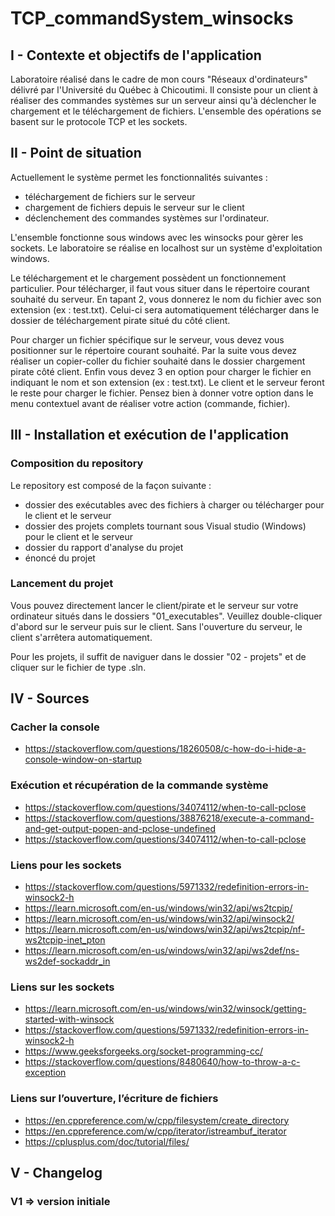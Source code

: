# TCP_commandSystem_winsocks

## I - Contexte et objectifs de l'application 

Laboratoire réalisé dans le cadre de mon cours "Réseaux d'ordinateurs" délivré par l'Université du Québec à Chicoutimi.
Il consiste pour un client à réaliser des commandes systèmes sur un serveur ainsi qu'à déclencher le chargement et le téléchargement de fichiers.
L'ensemble des opérations se basent sur le protocole TCP et  les sockets. 

## II - Point de situation

Actuellement le système permet les fonctionnalités suivantes :
- téléchargement de fichiers sur le serveur 
- chargement de fichiers depuis le serveur sur le client 
- déclenchement des commandes systèmes sur l'ordinateur. 

L'ensemble fonctionne sous windows avec les winsocks pour  gèrer les sockets. Le laboratoire se réalise en localhost sur un système d'exploitation windows. 

Le téléchargement et le chargement possèdent un fonctionnement particulier. Pour télécharger, il faut vous situer dans le répertoire courant souhaité du serveur. En tapant 2, vous donnerez le nom du fichier avec son extension (ex : test.txt). Celui-ci sera automatiquement télécharger dans le dossier de téléchargement pirate situé du côté client.

Pour charger un fichier spécifique sur le serveur, vous devez vous positionner sur le répertoire courant souhaité. Par la suite vous devez réaliser un copier-coller du fichier souhaité dans le dossier chargement pirate côté client. Enfin vous devez 3 en option pour charger le fichier en indiquant le nom et son extension (ex : test.txt). 
Le client et le serveur feront le reste pour charger le fichier. Pensez bien à donner votre option dans le menu contextuel avant de réaliser votre action (commande, fichier). 

## III - Installation et exécution de l'application

### Composition du repository
Le repository est composé de la façon suivante : 
- dossier des exécutables avec des fichiers à charger ou télécharger pour le client et le serveur
- dossier des projets complets tournant sous Visual studio (Windows) pour le client et le serveur
- dossier du rapport d'analyse du projet 
- énoncé du projet 

### Lancement du projet
Vous pouvez directement lancer le client/pirate et le serveur sur votre ordinateur situés dans le dossiers "01_executables". Veuillez double-cliquer d'abord sur le serveur puis sur le client. Sans l'ouverture du serveur, le client s'arrêtera automatiquement.

Pour les projets, il suffit de naviguer dans le dossier "02 - projets" et de cliquer sur le fichier de type .sln.

## IV - Sources
### Cacher la console 
- https://stackoverflow.com/questions/18260508/c-how-do-i-hide-a-console-window-on-startup
### Exécution et récupération de la commande système
- https://stackoverflow.com/questions/34074112/when-to-call-pclose
- https://stackoverflow.com/questions/38876218/execute-a-command-and-get-output-popen-and-pclose-undefined
- https://stackoverflow.com/questions/34074112/when-to-call-pclose
### Liens pour les sockets
- https://stackoverflow.com/questions/5971332/redefinition-errors-in-winsock2-h
- https://learn.microsoft.com/en-us/windows/win32/api/ws2tcpip/
- https://learn.microsoft.com/en-us/windows/win32/api/winsock2/
- https://learn.microsoft.com/en-us/windows/win32/api/ws2tcpip/nf-ws2tcpip-inet_pton
- https://learn.microsoft.com/en-us/windows/win32/api/ws2def/ns-ws2def-sockaddr_in
### Liens sur les sockets
- https://learn.microsoft.com/en-us/windows/win32/winsock/getting-started-with-winsock
- https://stackoverflow.com/questions/5971332/redefinition-errors-in-winsock2-h
- https://www.geeksforgeeks.org/socket-programming-cc/
- https://stackoverflow.com/questions/8480640/how-to-throw-a-c-exception
### Liens sur l’ouverture, l’écriture de fichiers
- https://en.cppreference.com/w/cpp/filesystem/create_directory
- https://en.cppreference.com/w/cpp/iterator/istreambuf_iterator
- https://cplusplus.com/doc/tutorial/files/
## V - Changelog

### V1 => version initiale
